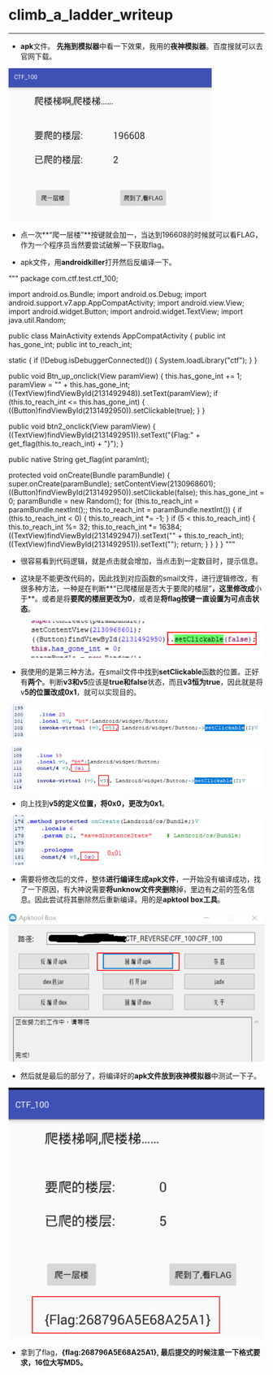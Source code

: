 # climb_a_ladder_writeup

------

- **apk**文件。 **先拖到模拟器**中看一下效果，我用的**夜神模拟器**。百度搜就可以去官网下载。

<img src="https://github.com/sunSUNQ/PCTF_REVERSE/raw/master/climb_a_ladder/image/origin.png" width="400" height="300" alt="图片加载失败"/>

- 点一次**“爬一层楼”**按键就会加一，当达到196608的时候就可以看FLAG，作为一个程序员当然要尝试破解一下获取flag。

- apk文件，用**androidkiller**打开然后反编译一下。

"""
package com.ctf.test.ctf_100;

import android.os.Bundle;
import android.os.Debug;
import android.support.v7.app.AppCompatActivity;
import android.view.View;
import android.widget.Button;
import android.widget.TextView;
import java.util.Random;

public class MainActivity
  extends AppCompatActivity
{
  public int has_gone_int;
  public int to_reach_int;
  
  static
  {
    if (!Debug.isDebuggerConnected()) {
      System.loadLibrary("ctf");
    }
  }
  
  public void Btn_up_onclick(View paramView)
  {
    this.has_gone_int += 1;
    paramView = "" + this.has_gone_int;
    ((TextView)findViewById(2131492948)).setText(paramView);
    if (this.to_reach_int <= this.has_gone_int) {
      ((Button)findViewById(2131492950)).setClickable(true);
    }
  }
  
  public void btn2_onclick(View paramView)
  {
    ((TextView)findViewById(2131492951)).setText("{Flag:" + get_flag(this.to_reach_int) + "}");
  }
  
  public native String get_flag(int paramInt);
  
  protected void onCreate(Bundle paramBundle)
  {
    super.onCreate(paramBundle);
    setContentView(2130968601);
    ((Button)findViewById(2131492950)).setClickable(false);
    this.has_gone_int = 0;
    paramBundle = new Random();
    for (this.to_reach_int = paramBundle.nextInt();; this.to_reach_int = paramBundle.nextInt())
    {
      if (this.to_reach_int < 0) {
        this.to_reach_int *= -1;
      }
      if (5 < this.to_reach_int)
      {
        this.to_reach_int %= 32;
        this.to_reach_int *= 16384;
        ((TextView)findViewById(2131492947)).setText("" + this.to_reach_int);
        ((TextView)findViewById(2131492951)).setText("");
        return;
      }
    }
  }
}
"""

- 很容易看到代码逻辑，就是点击就会增加，当点击到一定数目时，提示信息。

- 这块是不能更改代码的，因此找到对应函数的smail文件，进行逻辑修改，有很多种方法，一种是在判断**“已爬楼层是否大于要爬的楼层”**，这里修改成**小于**。或者是将**要爬的楼层更改为0**，或者是**将flag按键一直设置为可点击状态**。

  

  ![clickable](https://github.com/sunSUNQ/PCTF_REVERSE/raw/master/climb_a_ladder/image/clickable.png)

  

- 我使用的是第三种方法。在smail文件中找到**setClickable**函数的位置。正好有**两个**。判断**v3和v5**应该是**true和false**状态，而且**v3恒为true**，因此就是将v**5的位置改成0x1**，就可以实现目的。

![v5](https://github.com/sunSUNQ/PCTF_REVERSE/raw/master/climb_a_ladder/image/v5.png)

![v3](https://github.com/sunSUNQ/PCTF_REVERSE/raw/master/climb_a_ladder/image/v3.png)

- 向上找到**v5的定义位置，将0x0，更改为0x1**。

![change](https://github.com/sunSUNQ/PCTF_REVERSE/raw/master/climb_a_ladder/image/change.png)

- 需要将修改后的文件，整体**进行编译生成apk文件**，一开始没有编译成功，找了一下原因，有大神说需要**将unknow文件夹删除**掉，里边有之前的签名信息。因此尝试将其删除然后重新编译。用的是**apktool box工具**。

![apktool_box](https://github.com/sunSUNQ/PCTF_REVERSE/raw/master/climb_a_ladder/image/apktool_box.png)

- 然后就是最后的部分了，将编译好的**apk文件放到夜神模拟器**中测试一下子。

![flag](https://github.com/sunSUNQ/PCTF_REVERSE/raw/master/climb_a_ladder/image/flag.png)

- 拿到了flag，**{flag:268796A5E68A25A1}, 最后提交的时候注意一下格式要求，16位大写MD5。**

